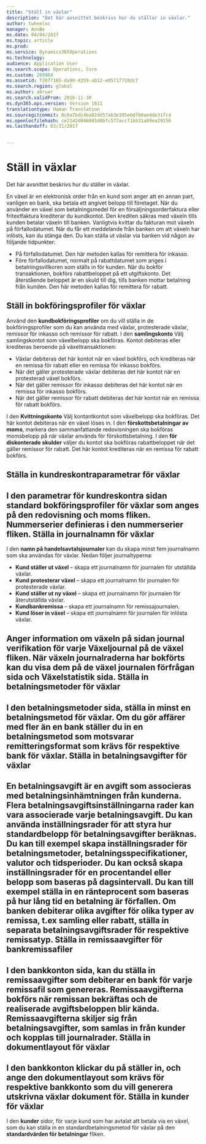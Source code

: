 ```yaml
---
title: "Ställ in växlar"
description: "Det här avsnittet beskrivs hur du ställer in växlar."
author: twheeloc
manager: AnnBe
ms.date: 04/04/2017
ms.topic: article
ms.prod: 
ms.service: Dynamics365Operations
ms.technology: 
audience: Application User
ms.search.scope: Operations, Core
ms.custom: 269964
ms.assetid: f2077165-da90-4359-ab12-e05717728dc7
ms.search.region: global
ms.author: abruer
ms.search.validFrom: 2016-11-30
ms.dyn365.ops.version: Version 1611
translationtype: Human Translation
ms.sourcegitcommit: 0c6a7bdc4ba82dd57ab3e395e6dfb0ae4de31fc4
ms.openlocfilehash: ce2142d946085d8bfc577accf1bb31a89ea29156
ms.lasthandoff: 03/31/2017


---
```


# <a name="set-up-bills-of-exchange"></a>Ställ in växlar

Det här avsnittet beskrivs hur du ställer in växlar.

En växel är en elektronisk order från en kund som anger att en annan part, vanligen en bank, ska betala ett angivet belopp till företaget. När du använder en växel som betalningsmedel för en försäljningsorderfaktura eller fritextfaktura krediterar du kundkontot. Den krediten säkras med växeln tills kunden betalar växeln till banken. Vanligtvis kvittar du fakturan mot växeln på förfallodatumet. När du får ett meddelande från banken om att växeln har inlösts, kan du stänga den. Du kan ställa ut växlar via banken vid någon av följande tidpunkter:

-   På förfallodatumet. Den här metoden kallas för remittera för inkasso.
-   Före förfallodatumet, normalt på rabattdatumet som anges i betalningsvillkoren som ställs in för kunden. När du bokför transaktionen, bokförs rabattbeloppet på ett utgiftskonto. Det återstående beloppet är en skuld till dig, tills banken mottar betalning från kunden. Den här metoden kallas för remittera för rabatt.

## <a name="set-up-posting-profiles-for-bills-of-exchange"></a>Ställ in bokföringsprofiler för växlar
Använd den **kundbokföringsprofiler** om du vill ställa in de bokföringsprofiler som du kan använda med växlar, protesterade växlar, remissor för inkasso och remissor för rabatt. I den **samlingskonto** Välj samlingskontot som växelbelopp ska bokföras. Kontot debiteras eller krediteras beroende på växeltransaktionen:
-   Växlar debiteras det här kontot när en växel bokförs, och krediteras när en remissa för rabatt eller en remissa för inkasso bokförs.
-   När det gäller protesterade växlar debiteras det här kontot när en protesterad växel bokförs.
-   När det gäller remissor för inkasso debiteras det här kontot när en remissa för inkasso bokförs.
-   När det gäller remissor för rabatt debiteras det här kontot när en remissa för rabatt bokförs.

I den **Kvittningskonto** Välj kontantkontot som växelbelopp ska bokföras. Det här kontot debiteras när en växel löses in. I den **förskottsbetalningar av moms**, markera den sammanfattande redovisningen ska bokföras momsbelopp på när växlar används för förskottsbetalning. I den **för diskonterade skulder** väljer du kontot ska bokföras rabattbeloppet när det gäller remissor för rabatt. Det här kontot krediteras när en remissa för rabatt bokförs.

## <a name="set-up-accounts-receivable-parameters-for-bills-of-exchange"></a>Ställa in kundreskontraparametrar för växlar
I den **parametrar för kundreskontra** sidan standard bokföringsprofiler för växlar som anges på den **redovisning och moms** fliken. Nummerserier definieras i den **nummerserier** fliken.
Ställa in journalnamn för växlar
------------------------------------------

I den **namn på handelsavtalsjournaler** kan du skapa minst fem journalnamn som ska användas för växlar. Nedan följer journaltyperna:
-   **Kund ställer ut växel** – skapa ett journalnamn för journalen för utställda växlar.
-   **Kund protesterar växel** – skapa ett journalnamn för journalen för protesterade växlar.
-   **Kund ställer ut ny växel** – skapa ett journalnamn för journalen för återutställda växlar.
-   **Kundbankremissa** – skapa ett journalnamn för remissajournalen.
-   **Kund löser in växel** – skapa ett journalnamn för journalen för inlösta växlar.

Anger information om växeln på sidan journal verifikation för varje Växeljournal på de **växel** fliken. När växeln journalraderna har bokförts kan du visa dem på de **växel journalen förfrågan** sida och **Växelstatistik** sida.
Ställa in betalningsmetoder för växlar
-----------------------------------------------

I den **betalningsmetoder** sida, ställa in minst en betalningsmetod för växlar. Om du gör affärer med fler än en bank ställer du in en betalningsmetod som motsvarar remitteringsformat som krävs för respektive bank för växlar.
Ställa in betalningsavgifter för växlar
-----------------------------------------

En betalningsavgift är en avgift som associeras med betalningsinhämtningen från kunderna. Flera betalningsavgiftsinställningarna rader kan vara associerade varje betalningsavgift. Du kan använda inställningsrader för att styra hur standardbelopp för betalningsavgifter beräknas. Du kan till exempel skapa inställningsrader för betalningsmetoder, betalningsspecifikationer, valutor och tidsperioder. Du kan också skapa inställningsrader för en procentandel eller belopp som baseras på dagsintervall. Du kan till exempel ställa in en ränteprocent som baseras på hur lång tid en betalning är förfallen. Om banken debiterar olika avgifter för olika typer av remissa, t.ex **samling** eller **rabatt**, ställa in separata betalningsavgiftsrader för respektive remissatyp.
Ställa in remissaavgifter för bankremissafiler
------------------------------------------------

I den **bankkonton** sida, kan du ställa in remissaavgifter som debiterar en bank för varje remissafil som genereras. Remissaavgifterna bokförs när remissan bekräftas och de realiserade avgiftsbeloppen blir kända. Remissaavgifterna skiljer sig från betalningsavgifter, som samlas in från kunder och kopplas till journalrader.
Ställa in dokumentlayout för växlar
---------------------------------------------

I den **bankkonton** klickar du på **ställer in**, och ange den dokumentlayout som krävs för respektive bankkonto som du vill generera utskrivna växlar dokument för.
Ställa in kunder för växlar
--------------------------------------

I den **kunder** sidor, för varje kund som har avtalat att betala via en växel, som du kan ställa in en standardbetalningsmetod för växlar på den **standardvärden för betalningar** fliken.




